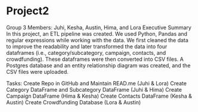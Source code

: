 # Project2

Group 3 Members: Juhi, Kesha, Austin, Hima, and Lora
Executive Summary
In this project, an ETL pipeline was created. We used Python, Pandas and regular expressions while working with the data. We first cleaned the data to improve the readability and later transformed the data into four dataframes (i.e., category/subcategory, campaign, contacts, and crowdfunding). These dataframes were then converted into CSV files. A Postgres database and an entity relationship diagram was created, and the CSV files were uploaded.

Tasks:
Create Repo in GitHub and Maintain READ.me (Juhi & Lora)
Create Category DataFrame and Subcategory DataFrame (Juhi & Hima)
Create Campaign DataFrame (Hima & Kesha)
Create Contacts DataFrame (Kesha & Austin)
Create Crowdfunding Database (Lora & Austin)
